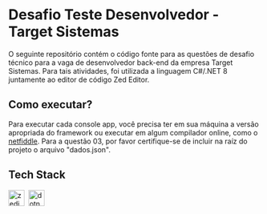 # Desafio Teste Desenvolvedor - Target Sistemas
O seguinte repositório contém o código fonte para as questões de desafio técnico para a vaga de desenvolvedor back-end da empresa Target Sistemas. Para tais atividades, foi utilizada a linguagem C#/.NET 8 juntamente ao editor de código Zed Editor.

## Como executar?
Para executar cada console app, você precisa ter em sua máquina a versão apropriada do framework ou executar em algum compilador online, como o <a href="https://dotnetfiddle.net/"> netfiddle</a>. Para a questão 03, por favor certifique-se de incluir na raíz do projeto o arquivo "dados.json".

## Tech Stack
<img height="32" width="32" src="https://cdn.simpleicons.org/zedindustries" alt="zedindustries" />&nbsp;
<a href="https://dotnet.microsoft.com/en-us/download/dotnet/8.0" target="_blank" rel="noopener noreferrer">
    <img height="32" width="32" src="https://cdn.simpleicons.org/dotnet" alt="dotnet" />
</a>
